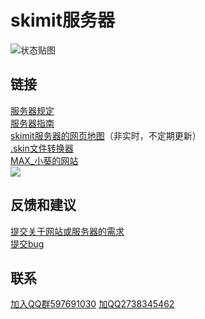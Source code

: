 # skimit服务器
![状态贴图](https://tietu.mclists.cn/banner/skimit.cn_25565.jpg)
## 链接
[服务器规定](./rules/)  
[服务器指南](./guide/)  
[skimit服务器的网页地图](/map/)（非实时，不定期更新）  
[.skin文件转换器](./Skinfile-Generator)  
[MAX_小葵的网站](https://MAX-XiaoKui.github.io)  
![](https://s1.ax1x.com/2020/04/11/GH8xJI.png)  
## 反馈和建议
[提交关于网站或服务器的需求](https://github.com/skimitmc/skimitmc.github.io/pulls)  
[提交bug](https://github.com/skimitmc/skimitmc.github.io/issues)  
## 联系
[加入QQ群597691030](https://jq.qq.com/?_wv=1027&k=5GAlEKg)
[加QQ2738345462](http://wpa.qq.com/msgrd?v=3&uin=2738345462&site=qq&menu=yes)
